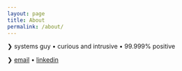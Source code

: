 ```yaml
---
layout: page
title: About
permalink: /about/
---
```


❯ systems guy • curious and intrusive • 99.999% positive

❯ [email](mailto:pranay.kanwar@gmail.com) • [linkedin](https://www.linkedin.com/in/pranay-kanwar/)


